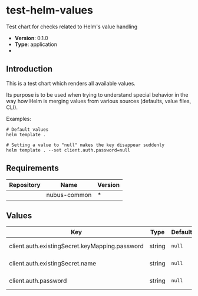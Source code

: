 # test-helm-values

Test chart for checks related to Helm's value handling

- **Version**: 0.1.0
- **Type**: application
-

## Introduction

This is a test chart which renders all available values.

Its purpose is to be used when trying to understand special behavior in the way
how Helm is merging values from various sources (defaults, value files, CLI).

Examples:

    # Default values
    helm template .

    # Setting a value to "null" makes the key disappear suddenly
    helm template . --set client.auth.password=null

## Requirements

| Repository | Name | Version |
|------------|------|---------|
|  | nubus-common | * |

## Values

<table>
	<thead>
		<th>Key</th>
		<th>Type</th>
		<th>Default</th>
		<th>Description</th>
	</thead>
	<tbody>
		<tr>
			<td>client.auth.existingSecret.keyMapping.password</td>
			<td>string</td>
			<td><pre lang="json">
null
</pre>
</td>
			<td></td>
		</tr>
		<tr>
			<td>client.auth.existingSecret.name</td>
			<td>string</td>
			<td><pre lang="json">
null
</pre>
</td>
			<td></td>
		</tr>
		<tr>
			<td>client.auth.password</td>
			<td>string</td>
			<td><pre lang="json">
null
</pre>
</td>
			<td></td>
		</tr>
	</tbody>
</table>

